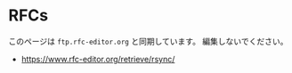 # RFCs

このページは `ftp.rfc-editor.org` と同期しています。
編集しないでください。

- https://www.rfc-editor.org/retrieve/rsync/
